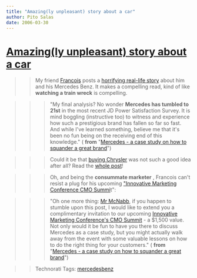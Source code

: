 ```yaml
---
title: "Amazing(ly unpleasant) story about a car"
author: Pito Salas
date: 2006-03-30
---
```

# [Amazing(ly unpleasant) story about a car](None)



>>

>> My friend [Francois](<http://www.emergencemarketing.com>) posts a
[horrifying real-life
story](<http://www.emergencemarketing.com/archives/2006/03/mercedes_a_case_study_on.php>)
about him and his Mercedes Benz. It makes a compelling read, kind of like
**watching a train wreck** is compelling.

>>

>>> "My final analysis? No wonder **Mercedes has tumbled to 21st** in the most
recent JD Power Satisfaction Survey. It is mind boggling (instructive too) to
witness and experience how such a prestigious brand has fallen so far so fast.
And while I've learned something, believe me that it's been no fun being on
the receiving end of this knowledge." ( **from** "[Mercedes - a case study on
how to squander a great
brand](<http://www.emergencemarketing.com/archives/2006/03/mercedes_a_case_study_on.php>)")

>>

>>> Could it be that [buying Chrysler](<http://www.daimlerchrysler.com/dccom>)
was not such a good idea after all? Read the [whole
post](<http://www.emergencemarketing.com/archives/2006/03/mercedes_a_case_study_on.php>)!

>>>

>>> Oh, and being the **consummate marketer** , Francois can't resist a plug
for his upcoming ["Innovative Marketing Conference CMO
Summi](<http://www.emergencemarketing.com/archives/2006/03/mercedes_a_case_study_on.php>)t":

>>

>>> "Oh one more thing: [Mr
McNabb](<http://www.brandweek.com/bw/news/autos/article_display.jsp?vnu_content_id=1002074029>),
if you happen to stumble upon this post, I would like to extend you a
complimentary invitation to our upcoming [Innovative Marketing Conference's
CMO Summit](<http://events.corante.com/imc/>) - a $1,500 value. Not only would
it be fun to have you there to discuss Mercedes as a case study, but you might
actually walk away from the event with some valuable lessons on how to do the
right thing for your customers." ( **from** "[Mercedes - a case study on how
to squander a great
brand](<http://www.emergencemarketing.com/archives/2006/03/mercedes_a_case_study_on.php>)")

>>

>> Technorati Tags:
[mercedesbenz](<http://www.technorati.com/tag/mercedesbenz>)


